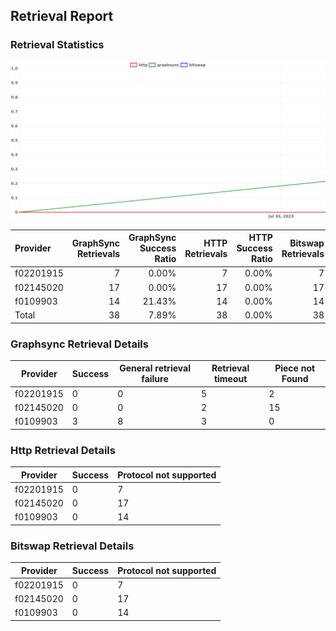 ## Retrieval Report
### Retrieval Statistics
<img src="https://raw.githubusercontent.com/data-preservation-programs/filplus-checker-assets/main/filecoin-project/filecoin-plus-large-datasets/issues/1047/1690893146892.png"/>

| Provider  | GraphSync Retrievals | GraphSync Success Ratio | HTTP Retrievals | HTTP Success Ratio | Bitswap Retrievals | Bitswap Success Ratio |
| :-------- | -------------------: | ----------------------: | --------------: | -----------------: | -----------------: | --------------------: |
| f02201915 |                    7 |                   0.00% |               7 |              0.00% |                  7 |                 0.00% |
| f02145020 |                   17 |                   0.00% |              17 |              0.00% |                 17 |                 0.00% |
| f0109903  |                   14 |                  21.43% |              14 |              0.00% |                 14 |                 0.00% |
| Total     |                   38 |                   7.89% |              38 |              0.00% |                 38 |                 0.00% |

### Graphsync Retrieval Details
| Provider  | Success | General retrieval failure | Retrieval timeout | Piece not Found |
| --------- | ------- | ------------------------- | ----------------- | --------------- |
| f02201915 | 0       | 0                         | 5                 | 2               |
| f02145020 | 0       | 0                         | 2                 | 15              |
| f0109903  | 3       | 8                         | 3                 | 0               |

### Http Retrieval Details
| Provider  | Success | Protocol not supported |
| --------- | ------- | ---------------------- |
| f02201915 | 0       | 7                      |
| f02145020 | 0       | 17                     |
| f0109903  | 0       | 14                     |

### Bitswap Retrieval Details
| Provider  | Success | Protocol not supported |
| --------- | ------- | ---------------------- |
| f02201915 | 0       | 7                      |
| f02145020 | 0       | 17                     |
| f0109903  | 0       | 14                     |
